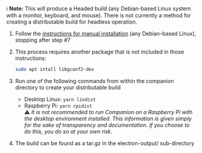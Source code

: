 :information_source: **Note:** This will produce a Headed build (any Debian-based Linux system with a monitor, keyboard, and mouse). There is not currently a method for creating a distributable build for headless operation.

1. Follow the [instructions for manual installation](/bitfocus/companion/wiki/Manual-Install-on-Raspberry-Pi) (any Debian-based Linux), stopping after step #7

1. This process requires another package that is not included in those instructions:
   ```bash
   sudo apt intall libgconf2-dev
   ```
1. Run one of the following commands from within the companion directory to create your distributable build
   * Desktop Linux: `yarn lindist`
   * Raspberry Pi: `yarn rpidist`  
      :warning: _It is not recommended to run Companion on a Raspberry Pi with the desktop environment installed. This information is given simply for the sake of transparency and documentation. If you choose to do this, you do so at your own risk._

4. The build can be found as a tar.gz in the electron-output/ sub-directory